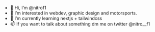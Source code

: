 - 👋 Hi, I’m @nitrof1
- 👀 I’m interested in webdev, graphic design and motorsports.
- 🌱 I’m currently learning nextjs + tailwindcss
- 📫 If you want to talk about something dm me on twitter @nitro__f1

<!---
nitrof1/nitrof1 is a ✨ special ✨ repository because its `README.md` (this file) appears on your GitHub profile.
You can click the Preview link to take a look at your changes.
--->
